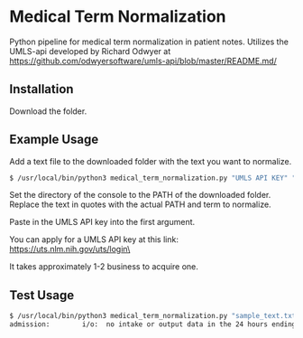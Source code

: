 # Medical Term Normalization

Python pipeline for medical term normalization in patient notes.
Utilizes the UMLS-api developed by Richard Odwyer at https://github.com/odwyersoftware/umls-api/blob/master/README.md/ 

## Installation

Download the folder.

## Example Usage

Add a text file to the downloaded folder with the text you want to normalize.
```bash
$ /usr/local/bin/python3 medical_term_normalization.py "UMLS API KEY" "PATH OF TEXT TO NORMALIZE" "MEDICAL TERM"
```
Set the directory of the console to the PATH of the downloaded folder. Replace the text in quotes with the actual PATH and term to normalize.

Paste in the UMLS API key into the first argument.

You can apply for a UMLS API key at this link: https://uts.nlm.nih.gov/uts/login\

It takes approximately 1-2 business to acquire one.

## Test Usage
```bash
$ /usr/local/bin/python3 medical_term_normalization.py "sample_text.txt" "weight loss"
admission:        i/o:  no intake or output data in the 24 hours ending 1/1/2035 1400      physical exam:  gen: elderly woman, some normalized weight loss, nad, pleasant, speaks tigrinya  heent: perrl, no lad, mmm  cv: nl s1 and s2, rrr, no m/r/g  pulm: ctab, no wheezes, rales or ronchi. breathing comfortably on room air.   gi: soft, nt, nd, +bs. no guarding or rebound tenderness.   ext: no peripheral edema, wwp  neuro: a&o x 3, eom intact, face symmetric     labs/data:   bmp        1/1/2035  1433 
```

